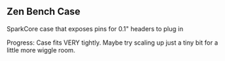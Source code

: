 Zen Bench Case
--------------

SparkCore case that exposes pins for 0.1" headers to plug in

Progress: Case fits VERY tightly.  Maybe try scaling up just a tiny bit for a little more wiggle room.
